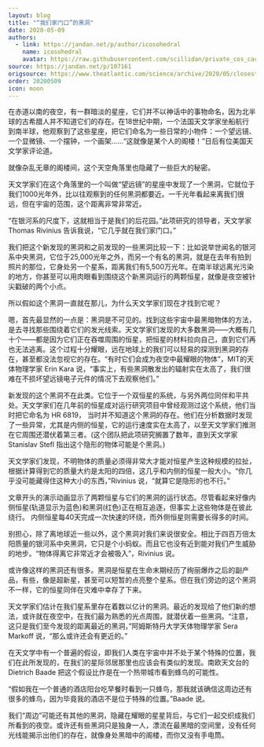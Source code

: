 ```yaml
---
layout: blog
title: "“我们家门口”的黑洞"
date: 2020-05-09
authors:
  - link: https://jandan.net/p/author/icosohedral
    name: icosohedral
    avatar: https://raw.githubusercontent.com/scillidan/private_cos_cache/main/avater/jin.png
source: https://jandan.net/p/107161
origsource: https://www.theatlantic.com/science/archive/2020/05/closest-known-black-hole/611188
order: 20200509
icon: moon
---
```


在赤道以南的夜空，有一群暗淡的星座，它们并不以神话中的事物命名，因为北半球的古希腊人并不知道它们的存在。在18世纪中期，一个法国天文学家坐船航行到南半球，他观察到了这些星座，把它们命名为一些日常的小物件：一个望远镜、一个显微镜、一个摆钟，一个画架……“这就像是某个人的阁楼！”日后有位美国天文学家评论道。

就像杂乱无章的阁楼间，这个天空角落里也隐藏了一些巨大的秘密。

天文学家们在这个角落里的一个叫做“望远镜”的星座中发现了一个黑洞，它就位于我们1000光年外，比以往观察到的任何黑洞都要近。一千光年看起来离我们很远，但在宇宙的范围，这个距离非常非常近。

“在银河系的尺度下，这就相当于是我们的后花园。”此项研究的领导者，天文学家 Thomas Rivinius 告诉我说，“它几乎就在我们家门口。”

我们把这个新发现的黑洞和之前发现的一些黑洞比较一下：比如说举世闻名的银河系中央黑洞，它位于25,000光年之外，而另一个有名的黑洞，就是在去年有拍到照片的那位，它身处另一个星系，距离我们有5,500万光年。在南半球远离光污染的地方，你甚至可以用肉眼看到围绕这个新黑洞运行的两颗恒星，就像是夜空被针尖戳破的两个小点。

所以假如这个黑洞一直就在那儿，为什么天文学家们现在才找到它呢？

嗯，首先最显然的一点是：黑洞是不可见的。找到这些宇宙中最黑暗物体的方法，是去寻找那些围绕着它们的发光线索。天文学家们发现的大多数黑洞——大概有几十个——都是因为它们正在吞噬周围的恒星，把恒星的材料拉向自己，直到它们再也无法逃离。这个过程十分耀眼，远在地球上的我们可以轻易的探测到黑洞的存在，甚至都没法忽视它的存在。“有时它们会成为夜空中最耀眼的物体”，MIT的天体物理学家 Erin Kara 说，“事实上，有些黑洞散发出的辐射实在太高了，我们很难在不损坏望远镜电子元件的情况下去观察他们。”

新发现的这个黑洞不在此类。它位于一个双恒星的系统，与另外两位同伴和平共处。天文学家们在几年前的恒星成对运行研究项目中曾经观测过这个系统，他们当时把它命名为 HR 6819， 当时并不知道这个黑洞的存在。他们在分析数据时发现了一些异常，尤其是内侧的恒星，它的运行速度实在太高了，以至天文学家们推测在它周围还潜伏着第三者。(这个团队把此项研究搁置了数年，直到天文学家Stanislav Stefl 指出这个隐形的物体可能是个黑洞。)

天文学家们发现，不明物体的质量必须得非常大才能对恒星产生这种规模的拉扯，根据计算得到它的质量大约是太阳的四倍，这几乎和内侧的恒星一般大小。“你几乎没可能藏得住这种大小的东西，”Rivinius 说，“就算它是隐形的也不行。”

文章开头的演示动画显示了两颗恒星与它们的黑洞的运行状态。尽管看起来好像内侧恒星(轨道显示为蓝色)和黑洞(红色)正在相互追逐，但事实上这些物体是在彼此绕行。 内侧恒星每40天完成一次快速的环绕，而外侧恒星则需要长得多的时间。

别担心，除了离地球近一些以外，这个黑洞对我们来说很安全。相比于四百万倍太阳质量的银河系中央黑洞，它只是个小蚂蚁。而且它也没有近到能对我们产生威胁的地步。“物体得离它非常近才会被吸入”，Rivinius 说。

或许像这样的黑洞还有很多。黑洞是恒星在生命末期经历了绚丽爆炸之后的副产品，有些，像是超新星，甚至可以短暂的点亮整个星系。但在我们旁边的这个黑洞不一样，它的恒星同伴在灾难中幸存了下来。

天文学家们估计在我们星系里存在着数以亿计的黑洞。最近的发现给了他们新的想法，或许就在夜空中，在我们最为熟悉的光点周围，就潜伏着一些黑洞。“注意，这只是我们至今发现的距离最近的黑洞，”阿姆斯特丹大学天体物理学家 Sera Markoff 说，“那么或许还会有更近的。”

在天文学中有一个普遍的假设，即我们人类在宇宙中并不处于某个特殊的位置，我们在此所发现的，在我们的星际邻居那里也应该会有类似的发现。南欧天文台的 Dietrich Baade 把这个假设比作是在一个热带城市看到蜂鸟的可能性。

“假如我在一个普通的酒店阳台吃早餐时看到一只蜂鸟，那我就该确信这周边还有很多的蜂鸟，因为毕竟我的酒店不是位于特殊的位置。”Baade 说。

我们“周边”可能还有其他的黑洞，隐藏在耀眼的星星背后，与它们一起交织成我们所看到的夜空。或许还有些黑洞只是独身一人，漂流在最黑暗的空间里，没有任何光线能揭示出他们的存在，就像身处黑暗中的阁楼，而你又没有手电筒。